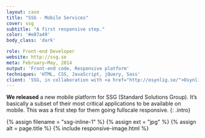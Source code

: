 ```yaml
---
layout: case
title: "SSG - Mobile Services"
cover: ssg
subtitle: "A first responsive step."
color: '#e87a49'
body_class: 'dark'

role: Front-end Developer
website: http://ssg.se
meta: February–May, 2014
output: 'Front-end code, Responsive platform'
techniques: 'HTML, CSS, JavaScript, jQuery, Sass'
client: 'SSG, in collaboration with <a href="http://osynlig.se/">Osynlig</a> and Masarin'
---
```


**We released** a new mobile platform for SSG (Standard Solutions Group). It’s basically a subset of their most critical applications to be available on mobile. This was a first step for them going fullscale responsive.
{: .intro}

{% assign filename =  "ssg-inline-1" %}
{% assign ext = "jpg" %}
{% assign alt = page.title %}
{% include responsive-image.html %}
